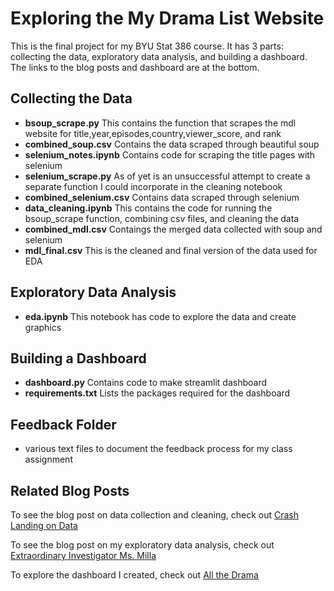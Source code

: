 # Exploring the My Drama List Website
This is the final project for my BYU Stat 386 course. It has 3 parts: collecting the data, exploratory data analysis, and building a dashboard. The links to the blog posts and dashboard are at the bottom.

## Collecting the Data
* **bsoup_scrape.py** This contains the function that scrapes the mdl website for title,year,episodes,country,viewer_score, and rank 
* **combined_soup.csv** Contains the data scraped through beautiful soup
* **selenium_notes.ipynb** Contains code for scraping the title pages with selenium
* **selenium_scrape.py** As of yet is an unsuccessful attempt to create a separate function I could incorporate in the cleaning notebook
* **combined_selenium.csv** Contains data scraped through selenium
* **data_cleaning.ipynb** This contains the code for running the bsoup_scrape function, combining csv files, and cleaning the data
* **combined_mdl.csv** Contaings the merged data collected with soup and selenium
* **mdl_final.csv** This is the cleaned and final version of the data used for EDA

## Exploratory Data Analysis
* **eda.ipynb** This notebook has code to explore the data and create graphics

## Building a Dashboard 
* **dashboard.py** Contains code to make streamlit dashboard
* **requirements.txt** Lists the packages required for the dashboard

## Feedback Folder
* various text files to document the feedback process for my class assignment

## Related Blog Posts
To see the blog post on data collection and cleaning, check out [Crash Landing on Data](https://camilla47.github.io/2023/12/09/data-collect.html)

To see the blog post on my exploratory data analysis, check out [Extraordinary Investigator Ms. Milla](https://camilla47.github.io/2023/12/09/eda.html)

To explore the dashboard I created, check out [All the Drama](https://explore-mdl.streamlit.app/)



